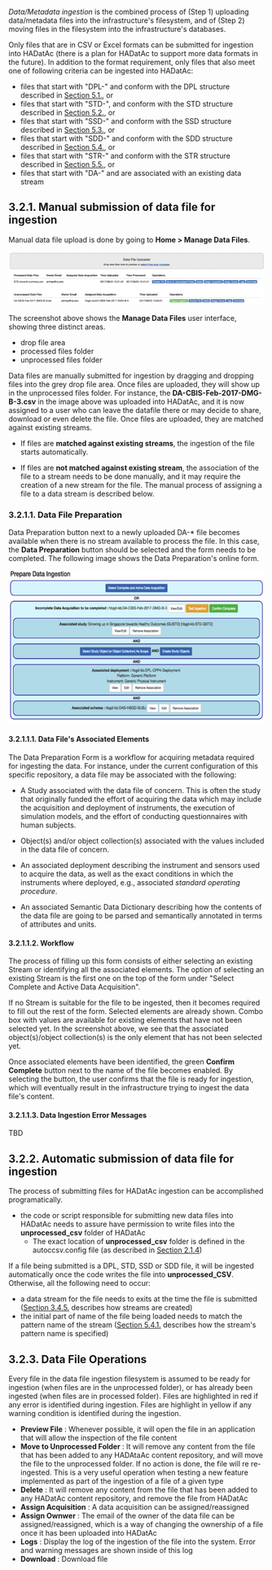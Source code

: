 _Data/Metadata ingestion_ is the combined process of (Step 1) uploading data/metadata files into the infrastructure's filesystem, and of (Step 2) moving files in the filesystem into the infrastructure's databases.  

Only files that are in CSV or Excel formats can be submitted for ingestion into HADatAc (there is a plan for HADatAc to support more data formats in the future). In addition to the format requirement, only files that also meet one of following criteria can be ingested into HADatAc: 

* files that start with "DPL-" and conform with the DPL structure described in [Section 5.1.](https://github.com/paulopinheiro1234/hadatac/wiki/5.1.-Deployment-Specification-(DPL)), or   
* files that start with "STD-", and conform with the STD structure described in [Section 5.2.](https://github.com/paulopinheiro1234/hadatac/wiki/5.2.-Study-Specification-(STD)), or
* files that start with "SSD-" and conform with the SSD structure described in [Section 5.3.](https://github.com/paulopinheiro1234/hadatac/wiki/5.3.-Semantic-Study-Design-(SSD)), or  
* files that start with "SDD-" and conform with the SDD structure described in [Section 5.4.](https://github.com/paulopinheiro1234/hadatac/wiki/5.4.-Semantic-Data-Dictionary-(SDD)), or  
* files that start with "STR-" and conform with the STR structure described in [Section 5.5.](https://github.com/paulopinheiro1234/hadatac/wiki/5.5.-Stream-Specification-(STR)), or   
* files that start with "DA-" and are associated with an existing data stream 

## 3.2.1. Manual submission of data file for ingestion

Manual data file upload is done by going to __Home > Manage Data Files__. 

![](https://raw.githubusercontent.com/paulopinheiro1234/hadatac-screenshots/master/Sec3/DatafileManagement.png)

The screenshot above shows the __Manage Data Files__ user interface, showing three distinct areas. 

* drop file area
* processed files folder
* unprocessed files folder

Data files are manually submitted for ingestion by dragging and dropping files into the grey drop file area. Once files are uploaded, they will show up in the unprocessed files folder. For instance, the __DA-CBIS-Feb-2017-DMG-B-3.csv__ in the image above was uploaded into HADatAc, and it is now assigned to a user who can leave the datafile there or may decide to share, download or even delete the file. Once files are uploaded, they are matched against existing streams. 

* If files are __matched against existing streams__, the ingestion of the file starts automatically. 

* If files are __not matched against existing stream__, the association of the file to a stream needs to be done manually, and it may require the creation of a new stream for the file. The manual process of assigning a file to a data stream is described below. 

### 3.2.1.1. Data File Preparation

Data Preparation button next to a newly uploaded DA-* file becomes available when there is no stream available to process the file. In this case, the __Data Preparation__ button should be selected and the form needs to be completed. The following image shows the Data Preparation's online form. 

![](https://raw.githubusercontent.com/paulopinheiro1234/hadatac-screenshots/master/Sec3/DataPreparation.png)  

#### 3.2.1.1.1. Data File's Associated Elements

The Data Preparation Form is a workflow for acquiring metadata required for ingesting the data. For instance, under the current configuration of this specific repository, a data file may be associated with the following:

* A Study associated with the data file of concern. This is often the study that originally funded the effort of acquiring the data which may include the acquisition and deployment of instruments, the execution of simulation models, and the effort of conducting questionnaires with human subjects.  

* Object(s) and/or object collection(s) associated with the values included in the data file of concern.

* An associated deployment describing the instrument and sensors used to acquire the data, as well as the exact conditions in which the instruments where deployed, e.g., associated _standard operating procedure_. 

* An associated Semantic Data Dictionary describing how the contents of the data file are going to be parsed and semantically annotated in terms of attributes and units. 

#### 3.2.1.1.2. Workflow

The process of filling up this form consists of either selecting an existing Stream or identifying all the associated elements. The option of selecting an existing Stream is the first one on the top of the form under "Select Complete and Active Data Acquisition".

If no Stream is suitable for the file to be ingested, then it becomes required to fill out the rest of the form. Selected elements are already shown. Combo box with values are available for existing elements that have not been selected yet. In the screenshot above, we see that the associated object(s)/object collection(s) is the only element that has not been selected yet.

Once associated elements have been identified, the green __Confirm Complete__ button next to the name of the file becomes enabled. By selecting the button, the user confirms that the file is ready for ingestion, which will eventually result in the infrastructure trying to ingest the data file's content.   

#### 3.2.1.1.3. Data Ingestion Error Messages

TBD

## 3.2.2. Automatic submission of data file for ingestion

The process of submitting files for HADatAc ingestion can be accomplished programatically. 

* the code or script responsible for submitting new data files into HADatAc needs to assure have permission to write files into the __unprocessed_csv__ folder of HADatAc    
   * The exact location of __unprocessed_csv__ folder is defined in the autoccsv.config file (as described in [Section 2.1.4](https://github.com/paulopinheiro1234/hadatac/wiki/2.1.-Software-Configuration#214-setting-up-autoccsvconfig))  

If a file being submitted is a DPL, STD, SSD or SDD file, it will be ingested automatically once the code writes the file into __unprocessed_CSV__. Otherwise, all the following need to occur: 

* a data stream for the file needs to exits at the time the file is submitted ([Section 3.4.5.](https://github.com/paulopinheiro1234/hadatac/wiki/3.4.5.-Manage-Streams) describes how streams are created)   
* the initial part of name of the file being loaded needs to match the pattern name of the stream ([Section 5.4.1.](https://github.com/paulopinheiro1234/hadatac/wiki/5.5.-Stream-Specification-(STR)#551-stream-elements) describes how the stream's pattern name is specified)

## 3.2.3. Data File Operations

Every file in the data file ingestion filesystem is assumed to be ready for ingestion (when files are in the unprocessed folder), or has already been ingested (when files are in processed folder). Files are highlighted in red if any error is identified during ingestion. Files are highlight in yellow if any warning condition is identified during the ingestion.  

* __Preview File__ : Whenever possible, it will open the file in an application that will allow the inspection of the file content  
* __Move to Unprocessed Folder__ : It will remove any content from the file that has been added to any HADAtaAc content  repository, and will move the file to the unprocessed folder. If no action is done, the file will re re-ingested. This is a very useful operation when testing a new feature implemented as part of the ingestion of a file of a given type    
* __Delete__ : It will remove any content from the file that has been added to any HADatAc content repository, and remove the file from HADatAc  
* __Assign Acquisition__ : A data acquisition can be assigned/reassigned   
* __Assign Ownwer__ : The email of the owner of the data file can be assigned/reassigned, which is a way of changing the ownership of a file once it has been uploaded into HADatAc   
* __Logs__ : Display the log of the ingestion of the file into the system. Error and warning messages are shown inside of this log   
* __Download__ : Download file 


